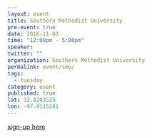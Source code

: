 ```yaml
---
layout: event
title: Southern Methodist University
pre-event: true
date: 2016-11-03
time: "12:00pm - 5:00pm"
speaker: 
twitter: ""
organization: Southern Methodist University
permalink: event/smu/
tags: 
  - tuesday
category: event
published: true
lat: 32.8203525
lon: -97.0115281
---
```


[sign-up here](http://libcal.smu.edu/event/2839561)



 
